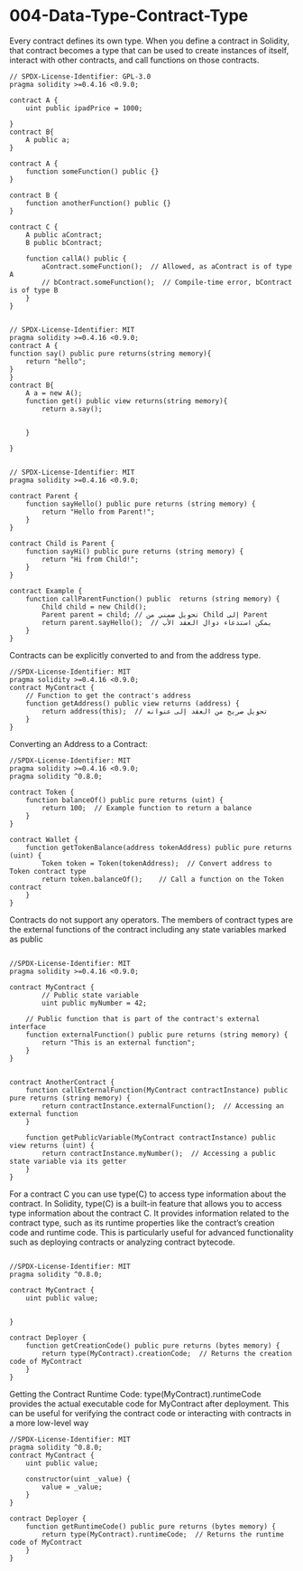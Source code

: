 # 004-Data-Type-Contract-Type
Every contract defines its own type.
When you define a contract in Solidity, that contract becomes a type that can be used to create instances of itself, interact with other contracts, and call functions on those contracts.
```solidity
// SPDX-License-Identifier: GPL-3.0
pragma solidity >=0.4.16 <0.9.0;

contract A {
    uint public ipadPrice = 1000;

}
contract B{
    A public a;
}
```
```solidity
contract A {
    function someFunction() public {}
}

contract B {
    function anotherFunction() public {}
}

contract C {
    A public aContract;
    B public bContract;

    function callA() public {
        aContract.someFunction();  // Allowed, as aContract is of type A
        // bContract.someFunction();  // Compile-time error, bContract is of type B
    }
}
```
```solidity

// SPDX-License-Identifier: MIT
pragma solidity >=0.4.16 <0.9.0;
contract A {
function say() public pure returns(string memory){
    return "hello";
}
}
contract B{
    A a = new A();
    function get() public view returns(string memory){
        return a.say();

        
    }

}
```

```solidity

// SPDX-License-Identifier: MIT
pragma solidity >=0.4.16 <0.9.0;

contract Parent {
    function sayHello() public pure returns (string memory) {
        return "Hello from Parent!";
    }
}

contract Child is Parent {
    function sayHi() public pure returns (string memory) {
        return "Hi from Child!";
    }
}

contract Example {
    function callParentFunction() public  returns (string memory) {
        Child child = new Child();
        Parent parent = child; // تحويل ضمني من Child إلى Parent
        return parent.sayHello();  // يمكن استدعاء دوال العقد الأب
    }
}
```
Contracts can be explicitly converted to and from the address type.

```solidity
//SPDX-License-Identifier: MIT
pragma solidity >=0.4.16 <0.9.0;
contract MyContract {
    // Function to get the contract's address
    function getAddress() public view returns (address) {
        return address(this);  // تحويل صريح من العقد إلى عنوانه
    }
}
```
Converting an Address to a Contract:
```solidity
//SPDX-License-Identifier: MIT
pragma solidity >=0.4.16 <0.9.0;
pragma solidity ^0.8.0;

contract Token {
    function balanceOf() public pure returns (uint) {
        return 100;  // Example function to return a balance
    }
}

contract Wallet {
    function getTokenBalance(address tokenAddress) public pure returns (uint) {
        Token token = Token(tokenAddress);  // Convert address to Token contract type
        return token.balanceOf();    // Call a function on the Token contract
    }
}
```
Contracts do not support any operators.
The members of contract types are the external functions of the contract including any state variables marked as public
```solidity

//SPDX-License-Identifier: MIT
pragma solidity >=0.4.16 <0.9.0;

contract MyContract {
        // Public state variable
        uint public myNumber = 42;

    // Public function that is part of the contract's external interface
    function externalFunction() public pure returns (string memory) {
        return "This is an external function";
    }
}


contract AnotherContract {
    function callExternalFunction(MyContract contractInstance) public pure returns (string memory) {
        return contractInstance.externalFunction();  // Accessing an external function
    }

    function getPublicVariable(MyContract contractInstance) public view returns (uint) {
        return contractInstance.myNumber();  // Accessing a public state variable via its getter
    }
}
```
For a contract C you can use type(C) to access type information about the contract.
In Solidity, type(C) is a built-in feature that allows you to access type information about the contract C. It provides information related to the contract type, such as its runtime properties like the contract’s creation code and runtime code. This is particularly useful for advanced functionality such as deploying contracts or analyzing contract bytecode.
```solidity

//SPDX-License-Identifier: MIT
pragma solidity ^0.8.0;

contract MyContract {
    uint public value;

    
}

contract Deployer {
    function getCreationCode() public pure returns (bytes memory) {
        return type(MyContract).creationCode;  // Returns the creation code of MyContract
    }
}
```
Getting the Contract Runtime Code:
type(MyContract).runtimeCode provides the actual executable code for MyContract after deployment.
This can be useful for verifying the contract code or interacting with contracts in a more low-level way
```solidity
//SPDX-License-Identifier: MIT
pragma solidity ^0.8.0;
contract MyContract {
    uint public value;

    constructor(uint _value) {
        value = _value;
    }
}

contract Deployer {
    function getRuntimeCode() public pure returns (bytes memory) {
        return type(MyContract).runtimeCode;  // Returns the runtime code of MyContract
    }
}
```







